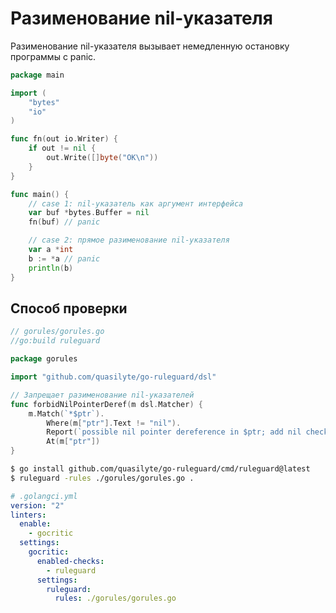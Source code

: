 # Разименование nil-указателя

Разименование nil-указателя вызывает немедленную остановку программы с panic.

```go
package main

import (
	"bytes"
	"io"
)

func fn(out io.Writer) {
	if out != nil {
		out.Write([]byte("OK\n"))
	}
}

func main() {
	// case 1: nil-указатель как аргумент интерфейса
	var buf *bytes.Buffer = nil
	fn(buf) // panic

	// case 2: прямое разименование nil-указателя
	var a *int
	b := *a // panic
	println(b)
}
```

## Способ проверки

```go
// gorules/gorules.go
//go:build ruleguard

package gorules

import "github.com/quasilyte/go-ruleguard/dsl"

// Запрещает разименование nil-указателей
func forbidNilPointerDeref(m dsl.Matcher) {
	m.Match(`*$ptr`).
		Where(m["ptr"].Text != "nil").
		Report(`possible nil pointer dereference in $ptr; add nil check before dereferencing`).
		At(m["ptr"])
}
```

```bash
$ go install github.com/quasilyte/go-ruleguard/cmd/ruleguard@latest
$ ruleguard -rules ./gorules/gorules.go .
```

```yml
# .golangci.yml
version: "2"
linters:
  enable:
    - gocritic
  settings:
    gocritic:
      enabled-checks:
        - ruleguard
      settings:
        ruleguard:
          rules: ./gorules/gorules.go
```
